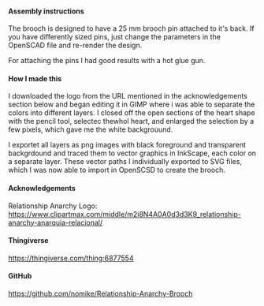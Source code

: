 #### Assembly instructions

The brooch is designed to have a 25 mm brooch pin attached to it's back. If you have differently sized pins, just change the parameters in the OpenSCAD file and re-render the design.

For attaching the pins I had good results with a hot glue gun.

#### How I made this

I downloaded the logo from the URL mentioned in the acknowledgements section below and began editing it in GIMP where i was able to separate the colors into different layers. I closed off the open sections of the heart shape with the pencil tool, selectec thewhol heart, and enlarged the selection by a few pixels, which gave me the white backgrouund.

I exportet all layers as png images with black foreground and transparent backgrdound and traced them to vector graphics in InkScape, each color on a separate layer.
These vector paths I individually exported to SVG files, which I was now able to import in OpenSCSD to create the brooch.

#### Acknowledgements

Relationship Anarchy Logo: <https://www.clipartmax.com/middle/m2i8N4A0A0d3d3K9_relationship-anarchy-anarquia-relacional/>

#### Thingiverse

<https://thingiverse.com/thing:6877554>

#### GitHub

<https://github.com/nomike/Relationship-Anarchy-Brooch>
